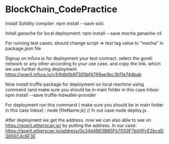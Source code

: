 # BlockChain_CodePractice

Install Solidity compiler:
   npm install --save solc

Initall ganache for local deployment:
   npm install --save mocha ganache-cli
   
For running test cases.
should change script => test tag value to "mocha" in package.json file

Signup on infura.io for deployment your test contract. select the goreli network or any other according to your use case. and copy the link. which we use further during deployment.
https://goerli.infura.io/v3/6db0b97305bf4769ae3bc3b11e74dbab

Now install truffle package for deployment on local machine using command (and make sure you should be in main folder in this case Inbox:
    npm install --save truffle-hdwallet-provider
 
For deployment run this command ( make sure you should be in main folder in this case Inbox) : 
 node [fileName.js] // In out case  node deploy.js.

After deployment we get the address. now we can also able to see on https://goerli.etherscan.io/ by putting the address.
In our case: https://goerli.etherscan.io/address/0x34d4B63B85Fb7033F7b00FcE2bcdD3856C4c6F3E
